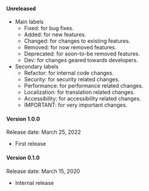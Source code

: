 #### Unreleased
- Main labels
  - Fixed: for bug fixes.
  - Added: for new features.
  - Changed: for changes to existing features.
  - Removed: for now removed features.
  - Deprecated: for soon-to-be removed features.
  - Dev: for changes geared towards developers.
- Secondary labels
  - Refactor: for internal code changes.
  - Security: for security related changes.
  - Performance: for performance related changes.
  - Localization: for translation related changes.
  - Accessibility: for accessibility related changes.
  - IMPORTANT: for very important changes.

#### Version 1.0.0
Release date: March 25, 2022
- First release

#### Version 0.1.0
Release date: March 15, 2020
- Internal release
